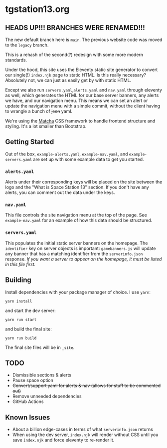 # tgstation13.org

## HEADS UP!!! BRANCHES WERE RENAMED!!!
The new default branch here is `main`. The previous website code was moved to the `legacy` branch.

This is a rehash of the second(?) redesign with some more modern standards.

Under the hood, this site uses the Eleventy static site generator to convert our single(!) `index.njk` page to static HTML. Is this really necessary? Absolutely not, we can just as easily get by with static HTML.

Except we also run `servers.yaml`,`alerts.yaml` and `nav.yaml` through eleventy as well, which generates the HTML for our base server banners, any alerts we have, and our navigation menu. This means we can set an alert or update the navigation menu with a simple commit, without the client having to wrangle a bunch of ~~json~~ yaml.

We're using the [Matcha](https://matcha.mizu.sh) CSS framework to handle frontend structure and styling. It's a lot smaller than Bootstrap.

## Getting Started

Out of the box, `example-alerts.yaml`, `example-nav.yaml`, and `example-servers.yaml` are set up with some example data to get you started.

### `alerts.yaml`
Alerts under their corresponding keys will be placed on the site between the logo and the "What is Space Station 13" section. If you don't have any alerts, you can comment out the data under the keys.

### `nav.yaml`
This file controls the site navigation menu at the top of the page. See `example-nav.yaml` for an example of how this data should be structured.

### `servers.yaml`
This populates the initial static server banners on the homepage. The `identifier` key on server objects is important: `gamebanners.js` will update any banner that has a matching identifier from the `serverinfo.json` response. _If you want a server to appear on the homepage, it must be listed in this file first._

## Building

Install dependencies with your package manager of choice. I use `yarn`: 

```shell
yarn install
```

and start the dev server: 

```shell
yarn run start
```

and build the final site:

```shell
yarn run build
```

The final site files will be in `_site`.

## TODO
- Dismissible sections & alerts 
- Pause space option
- ~~Convert/support yaml for alerts & nav (allows for stuff to be commented out)~~
- Remove unneeded dependencies
- GitHub Actions

## Known Issues
- About a billion edge-cases in terms of what `serverinfo.json` returns
- When using the dev server, `index.njk` will render without CSS until you save `index.njk` and force eleventy to re-render it.